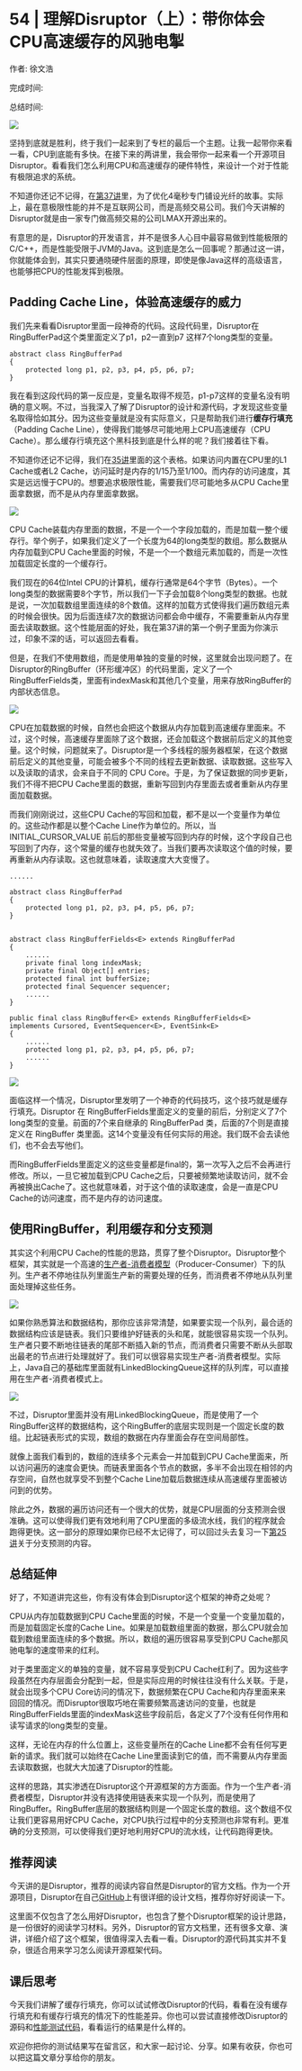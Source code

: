 # 54 \| 理解Disruptor（上）：带你体会CPU高速缓存的风驰电掣

作者: 徐文浩

完成时间:

总结时间:

![](<https://static001.geekbang.org/resource/image/ed/71/ed0c3084fa8bd9f3c59fde9397a82571.jpg>)

<audio><source src="https://static001.geekbang.org/resource/audio/b6/97/b6b22346c2a148eb3396dc52b8952f97.mp3" type="audio/mpeg"></audio>

坚持到底就是胜利，终于我们一起来到了专栏的最后一个主题。让我一起带你来看一看，CPU到底能有多快。在接下来的两讲里，我会带你一起来看一个开源项目Disruptor。看看我们怎么利用CPU和高速缓存的硬件特性，来设计一个对于性能有极限追求的系统。

不知道你还记不记得，在[第37讲](<https://time.geekbang.org/column/article/107477>)里，为了优化4毫秒专门铺设光纤的故事。实际上，最在意极限性能的并不是互联网公司，而是高频交易公司。我们今天讲解的Disruptor就是由一家专门做高频交易的公司LMAX开源出来的。

有意思的是，Disruptor的开发语言，并不是很多人心目中最容易做到性能极限的C/C++，而是性能受限于JVM的Java。这到底是怎么一回事呢？那通过这一讲，你就能体会到，其实只要通晓硬件层面的原理，即使是像Java这样的高级语言，也能够把CPU的性能发挥到极限。

## Padding Cache Line，体验高速缓存的威力

我们先来看看Disruptor里面一段神奇的代码。这段代码里，Disruptor在RingBufferPad这个类里面定义了p1，p2一直到p7 这样7个long类型的变量。

```
abstract class RingBufferPad
{
    protected long p1, p2, p3, p4, p5, p6, p7;
}
```

我在看到这段代码的第一反应是，变量名取得不规范，p1-p7这样的变量名没有明确的意义啊。不过，当我深入了解了Disruptor的设计和源代码，才发现这些变量名取得恰如其分。因为这些变量就是没有实际意义，只是帮助我们进行**缓存行填充**（Padding Cache Line），使得我们能够尽可能地用上CPU高速缓存（CPU Cache）。那么缓存行填充这个黑科技到底是什么样的呢？我们接着往下看。

<!-- [[[read_end]]] -->

不知道你还记不记得，我们在[35讲](<https://time.geekbang.org/column/article/107422>)里面的这个表格。如果访问内置在CPU里的L1 Cache或者L2 Cache，访问延时是内存的1/15乃至1/100。而内存的访问速度，其实是远远慢于CPU的。想要追求极限性能，需要我们尽可能地多从CPU Cache里面拿数据，而不是从内存里面拿数据。

![](<https://static001.geekbang.org/resource/image/d3/a6/d39b0f2b3962d646133d450541fb75a6.png?wh=1142*588>)

CPU Cache装载内存里面的数据，不是一个一个字段加载的，而是加载一整个缓存行。举个例子，如果我们定义了一个长度为64的long类型的数组。那么数据从内存加载到CPU Cache里面的时候，不是一个一个数组元素加载的，而是一次性加载固定长度的一个缓存行。

我们现在的64位Intel CPU的计算机，缓存行通常是64个字节（Bytes）。一个long类型的数据需要8个字节，所以我们一下子会加载8个long类型的数据。也就是说，一次加载数组里面连续的8个数值。这样的加载方式使得我们遍历数组元素的时候会很快。因为后面连续7次的数据访问都会命中缓存，不需要重新从内存里面去读取数据。这个性能层面的好处，我在第37讲的第一个例子里面为你演示过，印象不深的话，可以返回去看看。

但是，在我们不使用数组，而是使用单独的变量的时候，这里就会出现问题了。在Disruptor的RingBuffer（环形缓冲区）的代码里面，定义了一个RingBufferFields类，里面有indexMask和其他几个变量，用来存放RingBuffer的内部状态信息。

![](<https://static001.geekbang.org/resource/image/23/f6/23adbbc656243ce85fdb8c7fab42ecf6.jpeg?wh=2278*1996>)

CPU在加载数据的时候，自然也会把这个数据从内存加载到高速缓存里面来。不过，这个时候，高速缓存里面除了这个数据，还会加载这个数据前后定义的其他变量。这个时候，问题就来了。Disruptor是一个多线程的服务器框架，在这个数据前后定义的其他变量，可能会被多个不同的线程去更新数据、读取数据。这些写入以及读取的请求，会来自于不同的 CPU Core。于是，为了保证数据的同步更新，我们不得不把CPU Cache里面的数据，重新写回到内存里面去或者重新从内存里面加载数据。

而我们刚刚说过，这些CPU Cache的写回和加载，都不是以一个变量作为单位的。这些动作都是以整个Cache Line作为单位的。所以，当INITIAL\_CURSOR\_VALUE 前后的那些变量被写回到内存的时候，这个字段自己也写回到了内存，这个常量的缓存也就失效了。当我们要再次读取这个值的时候，要再重新从内存读取。这也就意味着，读取速度大大变慢了。

```
......

abstract class RingBufferPad
{
    protected long p1, p2, p3, p4, p5, p6, p7;
}
	

abstract class RingBufferFields<E> extends RingBufferPad
{
    ......    
    private final long indexMask;
	private final Object[] entries;
	protected final int bufferSize;
	protected final Sequencer sequencer;
    ......    
}

public final class RingBuffer<E> extends RingBufferFields<E> implements Cursored, EventSequencer<E>, EventSink<E>
{
    ......    
    protected long p1, p2, p3, p4, p5, p6, p7;
    ......
}
```

![](<https://static001.geekbang.org/resource/image/93/b1/9330b8fb1e8de3f62d34c6f85f268db1.jpeg?wh=2776*1249>)

面临这样一个情况，Disruptor里发明了一个神奇的代码技巧，这个技巧就是缓存行填充。Disruptor 在 RingBufferFields里面定义的变量的前后，分别定义了7个long类型的变量。前面的7个来自继承的 RingBufferPad 类，后面的7个则是直接定义在 RingBuffer 类里面。这14个变量没有任何实际的用途。我们既不会去读他们，也不会去写他们。

而RingBufferFields里面定义的这些变量都是final的，第一次写入之后不会再进行修改。所以，一旦它被加载到CPU Cache之后，只要被频繁地读取访问，就不会再被换出Cache了。这也就意味着，对于这个值的读取速度，会是一直是CPU Cache的访问速度，而不是内存的访问速度。

## 使用RingBuffer，利用缓存和分支预测

其实这个利用CPU Cache的性能的思路，贯穿了整个Disruptor。Disruptor整个框架，其实就是一个高速的[生产者-消费者模型](<https://en.wikipedia.org/wiki/Producer%E2%80%93consumer_problem>)（Producer-Consumer）下的队列。生产者不停地往队列里面生产新的需要处理的任务，而消费者不停地从队列里面处理掉这些任务。

![](<https://static001.geekbang.org/resource/image/65/56/659082942118e7c69eb3807b00f5f556.jpeg?wh=2566*2356>)

如果你熟悉算法和数据结构，那你应该非常清楚，如果要实现一个队列，最合适的数据结构应该是链表。我们只要维护好链表的头和尾，就能很容易实现一个队列。生产者只要不断地往链表的尾部不断插入新的节点，而消费者只需要不断从头部取出最老的节点进行处理就好了。我们可以很容易实现生产者-消费者模型。实际上，Java自己的基础库里面就有LinkedBlockingQueue这样的队列库，可以直接用在生产者-消费者模式上。

![](<https://static001.geekbang.org/resource/image/45/0e/45d4c7c8b0cb1f056684199e39660f0e.jpeg?wh=1894*3151>)

不过，Disruptor里面并没有用LinkedBlockingQueue，而是使用了一个RingBuffer这样的数据结构，这个RingBuffer的底层实现则是一个固定长度的数组。比起链表形式的实现，数组的数据在内存里面会存在空间局部性。

就像上面我们看到的，数组的连续多个元素会一并加载到CPU Cache里面来，所以访问遍历的速度会更快。而链表里面各个节点的数据，多半不会出现在相邻的内存空间，自然也就享受不到整个Cache Line加载后数据连续从高速缓存里面被访问到的优势。

除此之外，数据的遍历访问还有一个很大的优势，就是CPU层面的分支预测会很准确。这可以使得我们更有效地利用了CPU里面的多级流水线，我们的程序就会跑得更快。这一部分的原理如果你已经不太记得了，可以回过头去复习一下[第25讲](<https://time.geekbang.org/column/article/102166>)关于分支预测的内容。

## 总结延伸

好了，不知道讲完这些，你有没有体会到Disruptor这个框架的神奇之处呢？

CPU从内存加载数据到CPU Cache里面的时候，不是一个变量一个变量加载的，而是加载固定长度的Cache Line。如果是加载数组里面的数据，那么CPU就会加载到数组里面连续的多个数据。所以，数组的遍历很容易享受到CPU Cache那风驰电掣的速度带来的红利。

对于类里面定义的单独的变量，就不容易享受到CPU Cache红利了。因为这些字段虽然在内存层面会分配到一起，但是实际应用的时候往往没有什么关联。于是，就会出现多个CPU Core访问的情况下，数据频繁在CPU Cache和内存里面来来回回的情况。而Disruptor很取巧地在需要频繁高速访问的变量，也就是RingBufferFields里面的indexMask这些字段前后，各定义了7个没有任何作用和读写请求的long类型的变量。

这样，无论在内存的什么位置上，这些变量所在的Cache Line都不会有任何写更新的请求。我们就可以始终在Cache Line里面读到它的值，而不需要从内存里面去读取数据，也就大大加速了Disruptor的性能。

这样的思路，其实渗透在Disruptor这个开源框架的方方面面。作为一个生产者-消费者模型，Disruptor并没有选择使用链表来实现一个队列，而是使用了RingBuffer。RingBuffer底层的数据结构则是一个固定长度的数组。这个数组不仅让我们更容易用好CPU Cache，对CPU执行过程中的分支预测也非常有利。更准确的分支预测，可以使得我们更好地利用好CPU的流水线，让代码跑得更快。

## 推荐阅读

今天讲的是Disruptor，推荐的阅读内容自然是Disruptor的官方文档。作为一个开源项目，Disruptor在自己[GitHub](<https://github.com/LMAX-Exchange/disruptor/wiki/Introduction>)上有很详细的设计文档，推荐你好好阅读一下。

这里面不仅包含了怎么用好Disruptor，也包含了整个Disruptor框架的设计思路，是一份很好的阅读学习材料。另外，Disruptor的官方文档里，还有很多文章、演讲，详细介绍了这个框架，很值得深入去看一看。Disruptor的源代码其实并不复杂，很适合用来学习怎么阅读开源框架代码。

## 课后思考

今天我们讲解了缓存行填充，你可以试试修改Disruptor的代码，看看在没有缓存行填充和有缓存行填充的情况下的性能差异。你也可以尝试直接修改Disruptor的源码和[性能测试代码](<https://github.com/LMAX-Exchange/disruptor/blob/master/src/perftest/java/com/lmax/disruptor/immutable/CustomPerformanceTest.java>)，看看运行的结果是什么样的。

欢迎你把你的测试结果写在留言区，和大家一起讨论、分享。如果有收获，你也可以把这篇文章分享给你的朋友。



